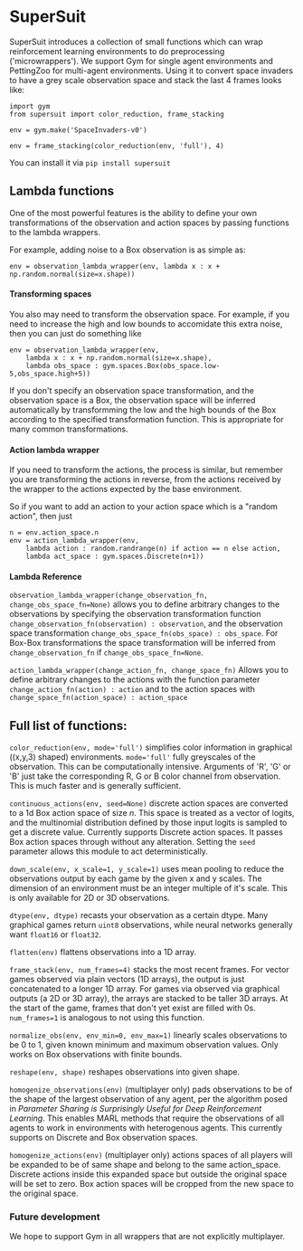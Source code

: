 # SuperSuit

SuperSuit introduces a collection of small functions which can wrap reinforcement learning environments to do preprocessing ('microwrappers').
We support Gym for single agent environments and PettingZoo for multi-agent environments. Using it to convert space invaders to have a grey scale observation space and stack the last 4 frames looks like:

```
import gym
from supersuit import color_reduction, frame_stacking

env = gym.make('SpaceInvaders-v0')

env = frame_stacking(color_reduction(env, 'full'), 4)
```

You can install it via `pip install supersuit`

## Lambda functions

One of the most powerful features is the ability to define your own transformations of the observation and action spaces by passing functions to the lambda wrappers.

For example, adding noise to a Box observation is as simple as:

```
env = observation_lambda_wrapper(env, lambda x : x + np.random.normal(size=x.shape))
```

#### Transforming spaces

You also may need to transform the observation space. For example, if you need to increase the high and low bounds to accomidate this extra noise, then you can just do something like

```
env = observation_lambda_wrapper(env,
    lambda x : x + np.random.normal(size=x.shape),
    lambda obs_space : gym.spaces.Box(obs_space.low-5,obs_space.high+5))
```

If you don't specify an observation space transformation, and the observation space is a Box, the observation space will be inferred automatically by transformming the low and the high bounds of the Box according to the specified  transformation function. This is appropriate for many common transformations.

#### Action lambda wrapper

If you need to transform the actions, the process is similar, but remember you are transforming the actions in reverse, from the actions received by the wrapper to the actions expected by the base environment.

So if you want to add an action to your action space which is a "random action", then just

```
n = env.action_space.n
env = action_lambda_wrapper(env,
    lambda action : random.randrange(n) if action == n else action,
    lambda act_space : gym.spaces.Discrete(n+1))
```

#### Lambda Reference

`observation_lambda_wrapper(change_observation_fn, change_obs_space_fn=None)`
allows you to define arbitrary changes to the observations by specifying the observation transformation function  `change_observation_fn(observation) : observation`, and the observation space transformation `change_obs_space_fn(obs_space) : obs_space`. For Box-Box transformations the space transformation will be inferred from `change_observation_fn` if `change_obs_space_fn=None`.

`action_lambda_wrapper(change_action_fn, change_space_fn)` Allows you to define arbitrary changes to the actions with the function parameter `change_action_fn(action) : action` and to the action spaces with `change_space_fn(action_space) : action_space`


## Full list of functions:

`color_reduction(env, mode='full')` simplifies color information in graphical ((x,y,3) shaped) environments. `mode='full'` fully greyscales of the observation. This can be computationally intensive. Arguments of 'R', 'G' or 'B' just take the corresponding R, G or B color channel from observation. This is much faster and is generally sufficient.

`continuous_actions(env, seed=None)` discrete action spaces are converted to a 1d Box action space of size *n*. This space is treated as a vector of logits, and the multinomial distribution defined by those input logits is sampled to get a discrete value. Currently supports Discrete action spaces. It passes Box action spaces through without any alteration. Setting the `seed` parameter allows this module to act deterministically.

`down_scale(env, x_scale=1, y_scale=1)` uses mean pooling to reduce the observations output by each game by the given x and y scales. The dimension of an environment must be an integer multiple of it's scale. This is only available for 2D or 3D observations.

`dtype(env, dtype)` recasts your observation as a certain dtype. Many graphical games return `uint8` observations, while neural networks generally want `float16` or `float32`.

`flatten(env)` flattens observations into a 1D array.

`frame_stack(env, num_frames=4)` stacks the most recent frames. For vector games observed via plain vectors (1D arrays), the output is just concatenated to a longer 1D array. For games via observed via graphical outputs (a 2D or 3D array), the arrays are stacked to be taller 3D arrays. At the start of the game, frames that don't yet exist are filled with 0s. `num_frames=1` is analogous to not using this function.

`normalize_obs(env, env_min=0, env_max=1)` linearly scales observations to be 0 to 1, given known minimum and maximum observation values. Only works on Box observations with finite bounds.

`reshape(env, shape)` reshapes observations into given shape.

`homogenize_observations(env)` (multiplayer only) pads observations to be of the shape of the largest observation of any agent, per the algorithm posed in *Parameter Sharing is Surprisingly Useful for Deep Reinforcement Learning*. This enables MARL methods that require the observations of all agents to work in environments with heterogenous agents. This currently supports on Discrete and Box observation spaces.

`homogenize_actions(env)` (multiplayer only) actions spaces of all players will be expanded to be of same shape and belong to the same action_space. Discrete actions inside this expanded space but outside the original space will be set to zero. Box action spaces will be cropped from the new space to the original space.

### Future development

We hope to support Gym in all wrappers that are not explicitly multiplayer.
